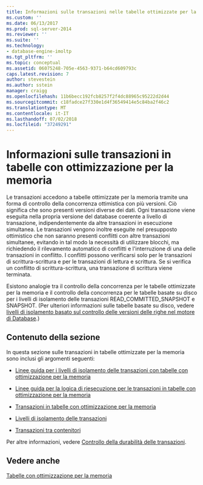 ```yaml
---
title: Informazioni sulle transazioni nelle tabelle ottimizzate per la memoria | Microsoft Docs
ms.custom: ''
ms.date: 06/13/2017
ms.prod: sql-server-2014
ms.reviewer: ''
ms.suite: ''
ms.technology:
- database-engine-imoltp
ms.tgt_pltfrm: ''
ms.topic: conceptual
ms.assetid: 06075248-705e-4563-9371-b64cd609793c
caps.latest.revision: 7
author: stevestein
ms.author: sstein
manager: craigg
ms.openlocfilehash: 11b6becc192fcb8257f2f4dc88965c95222d2d44
ms.sourcegitcommit: c18fadce27f330e1d4f36549414e5c84ba2f46c2
ms.translationtype: MT
ms.contentlocale: it-IT
ms.lasthandoff: 07/02/2018
ms.locfileid: "37249291"
---
```

# <a name="understanding-transactions-on-memory-optimized-tables"></a>Informazioni sulle transazioni in tabelle con ottimizzazione per la memoria
  Le transazioni accedono a tabelle ottimizzate per la memoria tramite una forma di controllo della concorrenza ottimistica con più versioni. Ciò significa che sono presenti versioni diverse dei dati. Ogni transazione viene eseguita nella propria versione del database coerente a livello di transazione, indipendentemente da altre transazioni in esecuzione simultanea. Le transazioni vengono inoltre eseguite nel presupposto ottimistico che non saranno presenti conflitti con altre transazioni simultanee, evitando in tal modo la necessità di utilizzare blocchi, ma richiedendo il rilevamento automatico di conflitti e l'interruzione di una delle transazioni in conflitto. I conflitti possono verificarsi solo per le transazioni di scrittura-scrittura e per le transazioni di lettura e scrittura. Se si verifica un conflitto di scrittura-scrittura, una transazione di scrittura viene terminata.  
  
 Esistono analogie tra il controllo della concorrenza per le tabelle ottimizzate per la memoria e il controllo della concorrenza per le tabelle basate su disco per i livelli di isolamento delle transazioni READ_COMMITTED_SNAPSHOT e SNAPSHOT. (Per ulteriori informazioni sulle tabelle basate su disco, vedere [livelli di isolamento basato sul controllo delle versioni delle righe nel motore di Database](http://msdn.microsoft.com/library/ms177404\(v=sql.100\).aspx).)  
  
## <a name="topics-in-this-section"></a>Contenuto della sezione  
 In questa sezione sulle transazioni in tabelle ottimizzate per la memoria sono inclusi gli argomenti seguenti:  
  
-   [Linee guida per i livelli di isolamento delle transazioni con tabelle con ottimizzazione per la memoria](../relational-databases/in-memory-oltp/memory-optimized-tables.md)  
  
-   [Linee guida per la logica di riesecuzione per le transazioni in tabelle con ottimizzazione per la memoria](guidelines-for-retry-logic-for-transactions-on-memory-optimized-tables.md)  
  
-   [Transazioni in tabelle con ottimizzazione per la memoria](transactions-in-memory-optimized-tables.md)  
  
-   [Livelli di isolamento delle transazioni](transaction-isolation-levels.md)  
  
-   [Transazioni tra contenitori](cross-container-transactions.md)  
  
 Per altre informazioni, vedere [Controllo della durabilità delle transazioni](../relational-databases/logs/control-transaction-durability.md).  
  
## <a name="see-also"></a>Vedere anche  
 [Tabelle con ottimizzazione per la memoria](../relational-databases/in-memory-oltp/memory-optimized-tables.md)  
  
  
